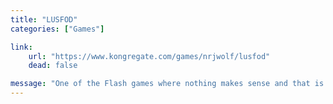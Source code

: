 ```yaml
---
title: "LUSFOD"
categories: ["Games"]

link:
    url: "https://www.kongregate.com/games/nrjwolf/lusfod"
    dead: false

message: "One of the Flash games where nothing makes sense and that is cool!"
---
```

